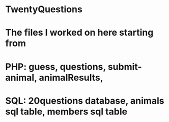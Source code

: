 # TwentyQuestions
# The files I worked on here starting from 
# PHP: guess, questions, submit-animal, animalResults,
# SQL: 20questions database, animals sql table, members sql table
#
#
#
#
#
#
#
